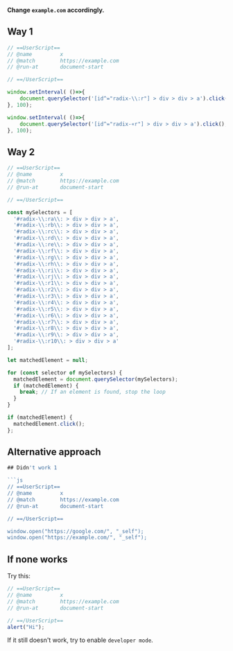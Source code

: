 **Change `example.com` accordingly.**

## Way 1

```js
// ==UserScript==
// @name         x
// @match        https://example.com
// @run-at       document-start

// ==/UserScript==

window.setInterval( ()=>{
    document.querySelector('[id^="radix-\\:r"] > div > div > a').click();
}, 100);

window.setInterval( ()=>{
    document.querySelector('[id^="radix-«r"] > div > div > a').click();
}, 100);
```

## Way 2

```js
// ==UserScript==
// @name         x
// @match        https://example.com
// @run-at       document-start

// ==/UserScript==

const mySelectors = [
  '#radix-\\:ra\\: > div > div > a',
  '#radix-\\:rb\\: > div > div > a',
  '#radix-\\:rc\\: > div > div > a',
  '#radix-\\:rd\\: > div > div > a',
  '#radix-\\:re\\: > div > div > a',
  '#radix-\\:rf\\: > div > div > a',
  '#radix-\\:rg\\: > div > div > a',
  '#radix-\\:rh\\: > div > div > a',
  '#radix-\\:ri\\: > div > div > a',
  '#radix-\\:rj\\: > div > div > a',
  '#radix-\\:r1\\: > div > div > a',
  '#radix-\\:r2\\: > div > div > a',
  '#radix-\\:r3\\: > div > div > a',
  '#radix-\\:r4\\: > div > div > a',
  '#radix-\\:r5\\: > div > div > a',
  '#radix-\\:r6\\: > div > div > a',
  '#radix-\\:r7\\: > div > div > a',
  '#radix-\\:r8\\: > div > div > a',
  '#radix-\\:r9\\: > div > div > a',
  '#radix-\\:r10\\: > div > div > a'
];

let matchedElement = null;

for (const selector of mySelectors) {
  matchedElement = document.querySelector(mySelectors);
  if (matchedElement) {
    break; // If an element is found, stop the loop
  }
}

if (matchedElement) {
  matchedElement.click();
};
```

## Alternative approach

```js
## Didn't work 1

```js
// ==UserScript==
// @name         x
// @match        https://example.com
// @run-at       document-start

// ==/UserScript==

window.open("https://google.com/", "_self");
window.open("https://example.com/", "_self");
```

## If none works

Try this:

```js
// ==UserScript==
// @name         x
// @match        https://example.com
// @run-at       document-start

// ==/UserScript==
alert("Hi");
```

If it still doesn't work, try to enable `developer mode`.
